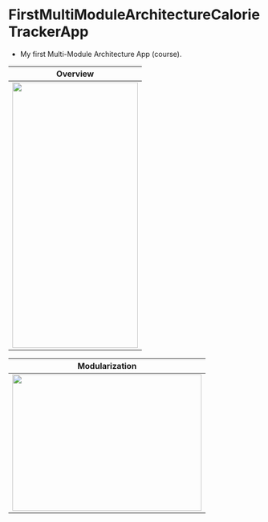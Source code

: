 # FirstMultiModuleArchitectureCalorieTrackerApp
 * My first Multi-Module Architecture App (course).

|Overview|
|--------------|
|<img src="https://user-images.githubusercontent.com/50905347/169171978-b2191c15-9a0a-4486-8edc-0180b9f439f0.png" width="250" height="530">|

|Modularization|
|--------------|
|<img src="https://user-images.githubusercontent.com/50905347/169169972-97b97944-47db-49a6-ae60-66d171dcf0dc.png" width="377" height="272">|
